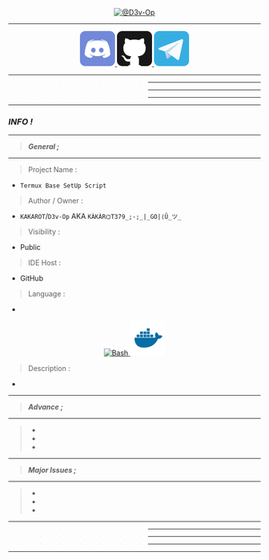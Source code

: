<ORG-LOGO >
<P align='center' >
 <A
  href='https://github.com/organizations/Dev_Op/'
  target='blank'
 >
   <IMG
     alt='@D3v-Op'
     src='https://avatars.githubusercontent.com/u/77237764?s=200&v=4'
  />
 </A>
</P>
</ORG-LOGO>

___
<P align='center' >
<DISCORD>
<A href='858650202219216926' >
<img
  src='https://raw.githubusercontent.com/edent/SuperTinyIcons/master/images/svg/discord.svg'
  alt='KAKAROT379#9223'
  height='70'
  width='70'
/>
</A>
</DISCORD>

<GITHUB>
<A href='https://github.com/KAKAROT-D3v-Op' >
<img
  src='https://raw.githubusercontent.com/edent/SuperTinyIcons/master/images/svg/github.svg'
  alt='/KAKAROT-D3v-Op'
  height='70'
  width='70'
/>
</A>
</GITHUB>

<TELEGRAM>
<A href='https://t.me/KAKAROT379' >
<img
  src='https://raw.githubusercontent.com/edent/SuperTinyIcons/master/images/svg/telegram.svg'
  alt='@KAKAROT379'
  height='70'
  width='70'
/>
</A>
</TELEGRAM>
</P>

___
>>>>>>> ___

>>>>>>> ___

>>>>>>> ___
___

### ***INFO !***
___

> ***General ;***
___

> Project Name :
 - ```Termux Base SetUp Script```
> Author / Owner :
 - ```KAKAROT```/```D3v-Op``` AKA ```KÀKÀR⌬T379_;-;_|_GO|⟨Û_ツ_```
> Visibility :
 - Public
> IDE Host :
 - GitHub
> Language :
   -

<p align='center'>

<a href='https://www.gnu.org/software/bash/' target='blank' >
<img src='https://www.vectorlogo.zone/logos/gnu_bash/gnu_bash-icon.svg' alt='Bash' width='70' height='70' />
</a>



<a href='https://www.docker.com/' target='blank' >
<img src='https://raw.githubusercontent.com/edent/SuperTinyIcons/master/images/svg/docker.svg' alt='Bash' width='70' height='70' />
</a>

</p>

> Description :
 - 
___

>***Advance ;***
___

> -
> -
> -

___

>***Major Issues ;***
___

> -
> -
> -

___
>>>>>>> ___

>>>>>>> ___

>>>>>>> ___
___
